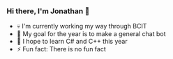 ### Hi there, I'm Jonathan 👋

- 💀 I'm currently working my way through BCIT
- 👀 My goal for the year is to make a general chat bot
- 🙏 I hope to learn C# and C++ this year
- ⚡ Fun fact: There is no fun fact
